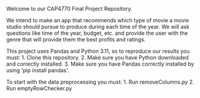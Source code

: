 Welcome to our CAP4770 Final Project Repository.

We intend to make an app that recommends which type of movie a movie studio should pursue to produce during each time of the year. We will ask questions like time of the year, budget, etc. and provide the user with the genre that will provide them the best profits and ratings.

This project uses Pandas and Python 3.11, so to reproduce our results you must:
    1. Clone this repository.
    2. Make sure you have Python downloaded and correctly installed.
    3. Make sure you have Pandas correctly installed by using 'pip install pandas'.

To start with the data preprocessing you must:
    1. Run removeColumns.py
    2. Run emptyRowChecker.py
